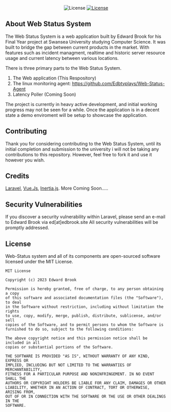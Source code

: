 
<p align="center">
<img src="https://img.shields.io/github/stars/Edbtvplays/Web-Status" alt="License">
<a href="https://packagist.org/packages/laravel/framework"><img src="https://img.shields.io/packagist/l/laravel/framework" alt="License"></a>
</p>

## About Web Status System

The Web Status System is a web application built by Edward Brook for his Final Year project at Swansea University studying Computer Science. It was built to bridge the gap between current products in the market. With features such as incident managment, realtime and historic server resource usage and current latency between various locations.

There is three primary parts to the Web Status System. 

1. The Web application (This Respository)
2. The linux monitoring agent: https://github.com/Edbtvplays/Web-Status-Agent
3. Latency Poller (Coming Soon)

The project is currently in heavy active development, and initial working progress may not be seen for a while. Once the application is in a decent state a demo enviroment will be setup to showcase the application.

## Contributing

Thank you for considering contributing to the Web Status System, until its initial completion and submission to the university i will not be taking any contributions to this repository. However, feel free to fork it and use it however you wish.

## Credits
[Laravel](https://laravel.com), [Vue.Js](https://vuejs.org/), [Inertia.js](https://inertiajs.com/). More Coming Soon.....

## Security Vulnerabilities

If you discover a security vulnerability within Laravel, please send an e-mail to Edward Brook via ed[at]edbrook.site All security vulnerabilities will be promptly addressed.

## License

Web-Status system and all of its components are open-sourced software licensed under the MIT License.

```
MIT License

Copyright (c) 2023 Edward Brook

Permission is hereby granted, free of charge, to any person obtaining a copy
of this software and associated documentation files (the "Software"), to deal
in the Software without restriction, including without limitation the rights
to use, copy, modify, merge, publish, distribute, sublicense, and/or sell
copies of the Software, and to permit persons to whom the Software is
furnished to do so, subject to the following conditions:

The above copyright notice and this permission notice shall be included in all
copies or substantial portions of the Software.

THE SOFTWARE IS PROVIDED "AS IS", WITHOUT WARRANTY OF ANY KIND, EXPRESS OR
IMPLIED, INCLUDING BUT NOT LIMITED TO THE WARRANTIES OF MERCHANTABILITY,
FITNESS FOR A PARTICULAR PURPOSE AND NONINFRINGEMENT. IN NO EVENT SHALL THE
AUTHORS OR COPYRIGHT HOLDERS BE LIABLE FOR ANY CLAIM, DAMAGES OR OTHER
LIABILITY, WHETHER IN AN ACTION OF CONTRACT, TORT OR OTHERWISE, ARISING FROM,
OUT OF OR IN CONNECTION WITH THE SOFTWARE OR THE USE OR OTHER DEALINGS IN THE
SOFTWARE.
```
